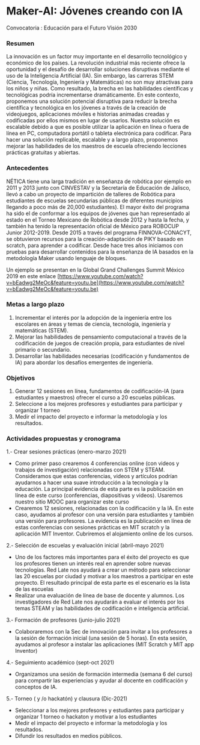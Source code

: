 # Maker-AI: Jóvenes creando con IA

Convocatoria : Educación para el Futuro Visión 2030


### Resumen 

La innovación es un factor muy importante en el desarrollo tecnológico y económico de los países. La revolución industrial más reciente ofrece la oportunidad y el desafío de desarrollar soluciones disruptivas mediante el uso de la Inteligencia Artificial (IA). Sin embargo, las carreras STEM (Ciencia, Tecnología, Ingeniería y Matemáticas) no son muy  atractivas para los niños y niñas. Como resultado, la brecha en las habilidades científicas y tecnológicas podría incrementarse dramáticamente. En este contexto, proponemos una solución potencial disruptiva para reducir la brecha científica y tecnológica en los  jóvenes a través de la creación de videojuegos, aplicaciones móviles e historias animadas creadas y codificadas por ellos mismos en lugar de usarlos. Nuestra solución es escalable debido a que es posible utilizar la aplicación en línea o fuera de línea en PC, computadora portátil o tableta electrónica para codificar. Para hacer una solución replicable, escalable y a largo plazo, proponemos mejorar las habilidades de los maestros de escuela ofreciendo lecciones prácticas gratuitas y abiertas. 


### Antecedentes

NÉTICA tiene una larga tradición en enseñanza de robótica por ejemplo en 2011 y 2013 junto con CINVESTAV y la Secretaría de Educación de Jalisco, llevó a cabo un proyecto de impartición de talleres de Robótica para estudiantes de escuelas secundarias públicas de diferentes municipios llegando a poco más de 20,000 estudiantes). El mayor éxito del programa ha sido el de conformar a los equipos de jóvenes que han representado al estado en el Torneo Mexicano de Robótica desde 2012 y hasta la fecha, y también ha tenido la representación oficial de México para ROBOCUP Junior 2012-2019.  Desde 2015  a través del programa FINNOVA-CONACYT, se obtuvieron recursos para la creación-adaptación de PIKY basado en scratch, para aprender a codificar. Desde hace tres años iniciamos con pruebas para desarrollar contenidos para la enseñanza de IA basados en la metodología Maker usando lenguaje de bloques.

Un ejemplo se presentan en la Global Grand Challenges Summit México 2019 en este enlace [https://www.youtube.com/watch?v=bEadwg2MeOc&feature=youtu.be](https://www.youtube.com/watch?v=bEadwg2MeOc&feature=youtu.be) 


### Metas a largo plazo

1. Incrementar el interés por la adopción de la ingeniería entre los escolares en áreas y temas de ciencia, tecnología, ingeniería y matemáticas (STEM).
2. Mejorar las habilidades de pensamiento computacional a través de la codificación de juegos de creación propia, para estudiantes de nivel primario o secundario.
3. Desarrollar las habilidades necesarias (codificación y fundamentos de IA) para abordar los desafíos emergentes de ingeniería.


### Objetivos 

1. Generar 12 sesiones en línea, fundamentos de codificación-IA (para estudiantes y maestros) ofrecer el curso a 20 escuelas públicas.
2. Seleccione a los mejores profesores y estudiantes para participar y organizar 1 torneo
3. Medir el impacto del proyecto e informar la metodología y los resultados.


### Actividades propuestas y cronograma

1.- Crear  sesiones prácticas (enero-marzo 2021)

- Como primer paso crearemos 4 conferencias online (con videos y trabajos de investigación) relacionadas con STEM y STEAM. Consideramos que estas conferencias, videos y artículos podrían ayudarnos a hacer una suave introducción a la tecnología y la educación. La principal evidencia de esta parte es la publicación en línea de este curso (conferencias, diapositivas y videos). Usaremos nuestro sitio MOOC para organizar este curso
- Crearemos 12 sesiones, relacionadas con la codificación y la IA. En este caso, ayudamos al profesor con una versión para estudiantes y también una versión para profesores. La evidencia es la publicación en línea de estas conferencias con sesiones prácticas en MIT scratch y la aplicación MIT Inventor. Cubriremos el alojamiento online de los cursos. 

2.- Selección de escuelas y evaluación inicial (abril-mayo 2021)

- Uno de los factores más importantes para el éxito del proyecto es que los profesores tienen un interés real en aprender sobre nuevas tecnologías. Red Late nos ayudará a crear un método para seleccionar las 20 escuelas por ciudad y motivar a los maestros a participar en este proyecto. El resultado principal de esta parte es el escenario es la lista de las escuelas
- Realizar una evaluación de línea de base de docente y alumnos. Los investigadores de Red Late nos ayudarán a evaluar el interés por los temas STEAM y las habilidades de codificación e inteligencia artificial.

3.- Formación de profesores (junio-julio 2021)

- Colaboraremos con la Sec de innovación para invitar a los profesores a la sesión de formación inicial (una sesión de 5 horas). En esta sesión, ayudamos al profesor a instalar las aplicaciones (MIT Scratch y MIT app Inventor) 

4.- Seguimiento académico (sept-oct 2021)

- Organizamos una sesión de formación intermedia (semana 6 del curso) para compartir las experiencias y ayudar al docente en codificación y conceptos de IA.

5.- Torneo ( y /o hackatón) y clausura (Dic-2021)

- Seleccionar a los mejores profesores y estudiantes para participar y organizar 1 torneo o  hackaton y motivar a los estudiantes 
- Medir el impacto del proyecto e informar la metodología y los resultados.
- Difundir los resultados en medios públicos.
